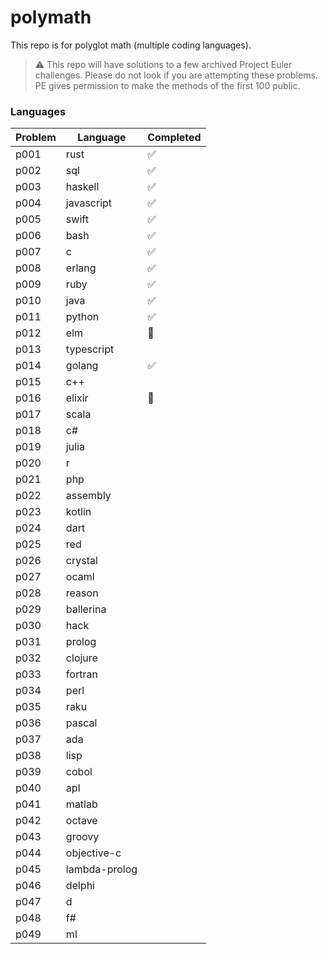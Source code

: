 # polymath

This repo is for polyglot math (multiple coding languages).

> :warning: This repo will have solutions to a few archived Project Euler challenges. Please do not look if you are attempting these problems. PE gives permission to make the methods of the first 100 public.

### Languages

| Problem | Language | Completed |
|---------|----------|-----------|
| p001 | rust | :white_check_mark:
| p002 | sql | :white_check_mark:
| p003 | haskell | :white_check_mark:
| p004 | javascript | :white_check_mark:
| p005 | swift | :white_check_mark:
| p006 | bash | :white_check_mark:
| p007 | c | :white_check_mark:
| p008 | erlang | :white_check_mark:
| p009 | ruby | :white_check_mark:
| p010 | java | :white_check_mark:
| p011 | python | :white_check_mark:
| p012 | elm | :black_square_button:
| p013 | typescript |
| p014 | golang | :white_check_mark:
| p015 | c++ |
| p016 | elixir | :black_square_button:
| p017 | scala |
| p018 | c# |
| p019 | julia |
| p020 | r |
| p021 | php |
| p022 | assembly |
| p023 | kotlin |
| p024 | dart |
| p025 | red |
| p026 | crystal |
| p027 | ocaml |
| p028 | reason |
| p029 | ballerina |
| p030 | hack |
| p031 | prolog |
| p032 | clojure |
| p033 | fortran |
| p034 | perl |
| p035 | raku |
| p036 | pascal |
| p037 | ada |
| p038 | lisp |
| p039 | cobol |
| p040 | apl |
| p041 | matlab |
| p042 | octave |
| p043 | groovy |
| p044 | objective-c |
| p045 | lambda-prolog |
| p046 | delphi |
| p047 | d |
| p048 | f# |
| p049 | ml |
